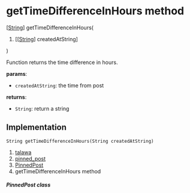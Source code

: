 
<div>

# getTimeDifferenceInHours method

</div>


[[String](https://api.flutter.dev/flutter/dart-core/String-class.html)]
getTimeDifferenceInHours(

1.  [[[String](https://api.flutter.dev/flutter/dart-core/String-class.md)]
    createdAtString]

)



Function returns the time difference in hours.

**params**:

-   `createdAtString`: the time from post

**returns**:

-   `String`: return a string



## Implementation

``` language-dart
String getTimeDifferenceInHours(String createdAtString) 
```







1.  [talawa](../../index.md)
2.  [pinned_post](../../widgets_pinned_post/)
3.  [PinnedPost](../../widgets_pinned_post/PinnedPost-class.md)
4.  getTimeDifferenceInHours method

##### PinnedPost class








